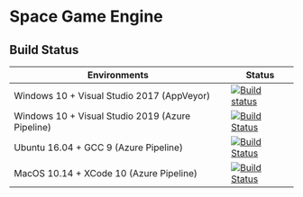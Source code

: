 ﻿# Space Game Engine

## Build Status

| Environments | Status |
| ------------ | ------ |
| Windows 10 + Visual Studio 2017 (AppVeyor) | [![Build status](https://ci.appveyor.com/api/projects/status/qijtygc8lbqdri3j?svg=true)](https://ci.appveyor.com/project/creatorlxd/spacegameengine) |
| Windows 10 + Visual Studio 2019 (Azure Pipeline) | [![Build Status](https://xsun2001.visualstudio.com/SpaceGameEngine/_apis/build/status/SpaceGameEngine.Windows?branchName=master)](https://xsun2001.visualstudio.com/SpaceGameEngine/_build/latest?definitionId=2&branchName=master) |
| Ubuntu 16.04 + GCC 9 (Azure Pipeline) | [![Build Status](https://xsun2001.visualstudio.com/SpaceGameEngine/_apis/build/status/SpaceGameEngine.Ubuntu?branchName=master)](https://xsun2001.visualstudio.com/SpaceGameEngine/_build/latest?definitionId=3&branchName=master) |
| MacOS 10.14 + XCode 10 (Azure Pipeline) | [![Build Status](https://xsun2001.visualstudio.com/SpaceGameEngine/_apis/build/status/SpaceGameEngine.MacOS?branchName=master)](https://xsun2001.visualstudio.com/SpaceGameEngine/_build/latest?definitionId=4&branchName=master) |